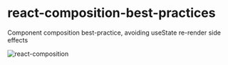 # react-composition-best-practices
Component composition best-practice, avoiding useState re-render side effects

![react-composition](https://user-images.githubusercontent.com/43092/186827806-0c67f413-5efc-4760-91b6-18de92530349.gif)
